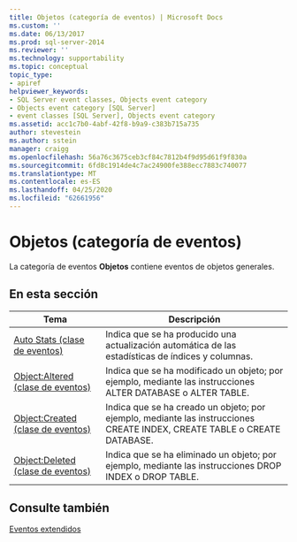 ```yaml
---
title: Objetos (categoría de eventos) | Microsoft Docs
ms.custom: ''
ms.date: 06/13/2017
ms.prod: sql-server-2014
ms.reviewer: ''
ms.technology: supportability
ms.topic: conceptual
topic_type:
- apiref
helpviewer_keywords:
- SQL Server event classes, Objects event category
- Objects event category [SQL Server]
- event classes [SQL Server], Objects event category
ms.assetid: acc1c7b0-4abf-42f8-b9a9-c383b715a735
author: stevestein
ms.author: sstein
manager: craigg
ms.openlocfilehash: 56a76c3675ceb3cf84c7812b4f9d95d61f9f830a
ms.sourcegitcommit: 6fd8c1914de4c7ac24900fe388ecc7883c740077
ms.translationtype: MT
ms.contentlocale: es-ES
ms.lasthandoff: 04/25/2020
ms.locfileid: "62661956"
---
```

# <a name="objects-event-category"></a>Objetos (categoría de eventos)
  La categoría de eventos **Objetos** contiene eventos de objetos generales.  
  
## <a name="in-this-section"></a>En esta sección  
  
|Tema|Descripción|  
|-----------|-----------------|  
|[Auto Stats (clase de eventos)](auto-stats-event-class.md)|Indica que se ha producido una actualización automática de las estadísticas de índices y columnas.|  
|[Object:Altered (clase de eventos)](object-altered-event-class.md)|Indica que se ha modificado un objeto; por ejemplo, mediante las instrucciones ALTER DATABASE o ALTER TABLE.|  
|[Object:Created (clase de eventos)](object-created-event-class.md)|Indica que se ha creado un objeto; por ejemplo, mediante las instrucciones CREATE INDEX, CREATE TABLE o CREATE DATABASE.|  
|[Object:Deleted (clase de eventos)](object-deleted-event-class.md)|Indica que se ha eliminado un objeto; por ejemplo, mediante las instrucciones DROP INDEX o DROP TABLE.|  
  
## <a name="see-also"></a>Consulte también  
 [Eventos extendidos](../extended-events/extended-events.md)  
  
  
